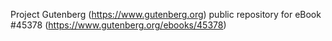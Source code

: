 Project Gutenberg (https://www.gutenberg.org) public repository for eBook #45378 (https://www.gutenberg.org/ebooks/45378)
